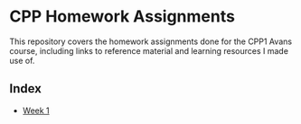# CPP Homework Assignments
This repository covers the homework assignments done for the CPP1 Avans course, including links to reference material and learning resources I made use of. 

## Index
- [Week 1](cpp1/week1)
